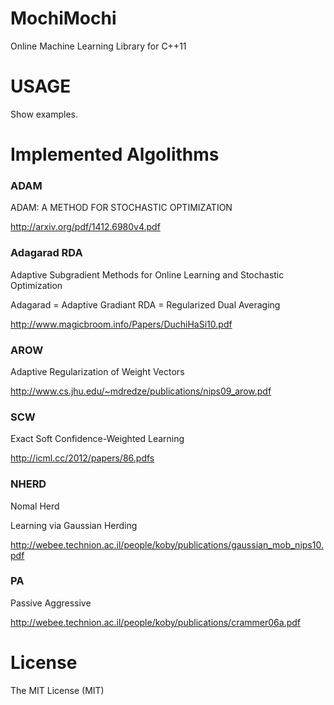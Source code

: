 # MochiMochi
Online Machine Learning Library for C++11

# USAGE
Show examples.

# Implemented Algolithms
### ADAM

ADAM: A METHOD FOR STOCHASTIC OPTIMIZATION

http://arxiv.org/pdf/1412.6980v4.pdf

### Adagarad RDA
Adaptive Subgradient Methods for Online Learning and Stochastic Optimization

Adagarad = Adaptive Gradiant
RDA = Regularized Dual Averaging

http://www.magicbroom.info/Papers/DuchiHaSi10.pdf
### AROW
Adaptive Regularization of Weight Vectors

http://www.cs.jhu.edu/~mdredze/publications/nips09_arow.pdf

### SCW

Exact Soft Confidence-Weighted Learning

http://icml.cc/2012/papers/86.pdfs

### NHERD

Nomal Herd

Learning via Gaussian Herding

http://webee.technion.ac.il/people/koby/publications/gaussian_mob_nips10.pdf

### PA

Passive Aggressive

http://webee.technion.ac.il/people/koby/publications/crammer06a.pdf

# License
The MIT License (MIT)
